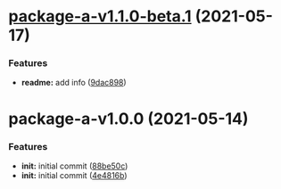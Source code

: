 # [package-a-v1.1.0-beta.1](https://github.com/nellyk/yarn-2-semantic-release-demo/compare/package-a-v1.0.0...package-a-v1.1.0-beta.1) (2021-05-17)


### Features

* **readme:** add info ([9dac898](https://github.com/nellyk/yarn-2-semantic-release-demo/commit/9dac89870a605719b82cf03a231bfe68b7d3ad11))

# package-a-v1.0.0 (2021-05-14)


### Features

* **init:** initial commit ([88be50c](https://github.com/nellyk/yarn-2-semantic-release-demo/commit/88be50c4b957bf7dc81394bb1d46a9f8af9dc5b4))
* **init:** initial commit ([4e4816b](https://github.com/nellyk/yarn-2-semantic-release-demo/commit/4e4816b76c15328255e235b46543c010bbdf6618))
